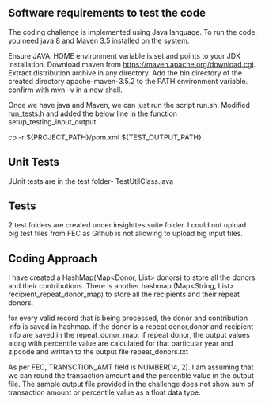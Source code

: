 Software requirements to test the code
-----------------------------------------
The coding challenge is implemented using Java language.
To run the code, you need java 8 and Maven 3.5 installed on the system.

Ensure JAVA_HOME environment variable is set and points to your JDK installation.
Download  maven from https://maven.apache.org/download.cgi.
Extract distribution archive in any directory.
Add the bin directory of the created directory apache-maven-3.5.2 to the PATH environment variable.
confirm with mvn -v in a new shell. 

Once we have java and Maven, we can just run the script run.sh. 
Modified run_tests.h and added the below line in the function setup_testing_input_output

 cp -r ${PROJECT_PATH}/pom.xml ${TEST_OUTPUT_PATH}
 
Unit Tests
-----------
JUnit tests are in the test folder- TestUtilClass.java

Tests
------
2 test folders are created under insighttestsuite folder. I could not upload big test files from FEC as Github
is not allowing to upload big input files.


Coding Approach
--------------
I have created a HashMap(Map<Donor, List<DonorContribution>> donors) to store all the donors and their contributions.
There is another hashmap (Map<String, List<Donor>> recipient_repeat_donor_map) to store all the recipients and their repeat donors.

for every valid record that is being processed,  the donor and contribution info is saved in hashmap.
if the donor is a repeat donor,donor and recipient info are saved in the repeat_donor_map.
if repeat donor, the output values along with percentile value are calculated for that particular year and zipcode 
and written to the output file repeat_donors.txt

As per FEC, TRANSCTION_AMT field is NUMBER(14, 2).
I am assuming that we can round the transaction amount and the percentile value in the output file. The sample output file provided in the challenge does not show sum of transaction amount or percentile value as a float data type.




